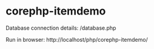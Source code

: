 # corephp-itemdemo

Database connection details: /database.php 

Run in browser: http://localhost/php/corephp-itemdemo/